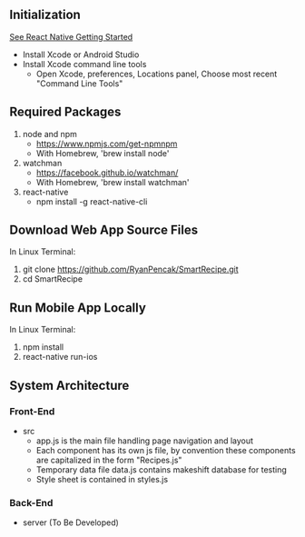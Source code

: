 Initialization
-------------------------------------------------------------------------------------

[See React Native Getting Started](https://facebook.github.io/react-native/docs/getting-started.html)

* Install Xcode or Android Studio
* Install Xcode command line tools
    * Open Xcode, preferences, Locations panel, Choose most recent "Command Line Tools"


Required Packages
-------------------------------------------------------------------------------------

1.	node and npm
    * https://www.npmjs.com/get-npmnpm
    * With Homebrew, 'brew install node'
2.	watchman
    * https://facebook.github.io/watchman/
    * With Homebrew, 'brew install watchman'
3.  react-native
    * npm install -g react-native-cli


Download Web App Source Files
-------------------------------------------------------------------------------------

In Linux Terminal:
1.	git clone https://github.com/RyanPencak/SmartRecipe.git
2.	cd SmartRecipe


Run Mobile App Locally
-------------------------------------------------------------------------------------

In Linux Terminal:
1.	npm install
2.  react-native run-ios


System Architecture
-------------------------------------------------------------------------------------

### Front-End

* src
    * app.js is the main file handling page navigation and layout
    * Each component has its own js file, by convention these components are capitalized in the form "Recipes.js"
    * Temporary data file data.js contains makeshift database for testing
    * Style sheet is contained in styles.js


### Back-End

* server (To Be Developed)
